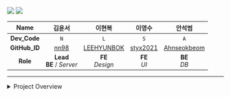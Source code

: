 <img src="img/TitleBar01.png">
<img src="img/Member.png">

<div style="text-align: center;">

|   **Name**    |               김윤서               |                     이현복                     |                   이영수                   |                      안석범                      |
|:-------------:|:-------------------------------:|:-------------------------------------------:|:---------------------------------------:|:---------------------------------------------:|
| **Dev_Code**  |               `N`               |                     `L`                     |                   `S`                   |                      `A`                      |
| **GitHub_ID** | [nn98](https://github.com/nn98) | [LEEHYUNBOK](https://github.com/LEEHYUNBOK) | [styx2021](https://github.com/styx2021) | [Ahnseokbeom](https://github.com/Ahnseokbeom) |
|   **Role**    | **Lead** <br> __BE__ / _Server_ |            __FE__ <br> _Design_             |            __FE__ <br> _UI_             |               __BE__ <br> _DB_                |

</div>

* * * 

<details><summary>Project Overview</summary>

  <img src="img/Presentation000.png" width="240" height="135">
  <img src="img/Presentation001.png" width="240" height="135">
  <img src="img/Presentation002.png" width="240" height="135">
  <img src="img/Presentation003.png" width="240" height="135">
  <img src="img/Presentation004.png" width="240" height="135">
  <img src="img/Presentation005.png" width="240" height="135">
  <img src="img/Presentation006.png" width="240" height="135">
  <img src="img/Presentation007.png" width="240" height="135">
  <img src="img/Presentation008.png" width="240" height="135">
  <img src="img/Presentation009.png" width="240" height="135">

</details>


